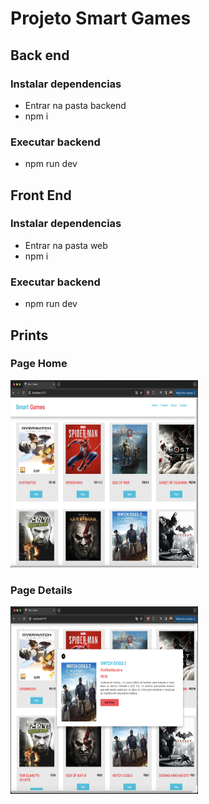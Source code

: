 # Projeto Smart Games

## Back end
### Instalar dependencias
 - Entrar na pasta backend
 - npm i
### Executar backend
 - npm run dev

## Front End
### Instalar dependencias
 - Entrar na pasta web
 - npm i 

### Executar backend
 - npm run dev

## Prints
### Page Home
<img src="https://github.com/alexandre-moreira/app-smart-games/blob/main/prints/home.png" alt="Home" height="300" width="300">

### Page Details
<img src="https://github.com/alexandre-moreira/app-smart-games/blob/main/prints/details.png" alt="Home" height="300" width="300">
